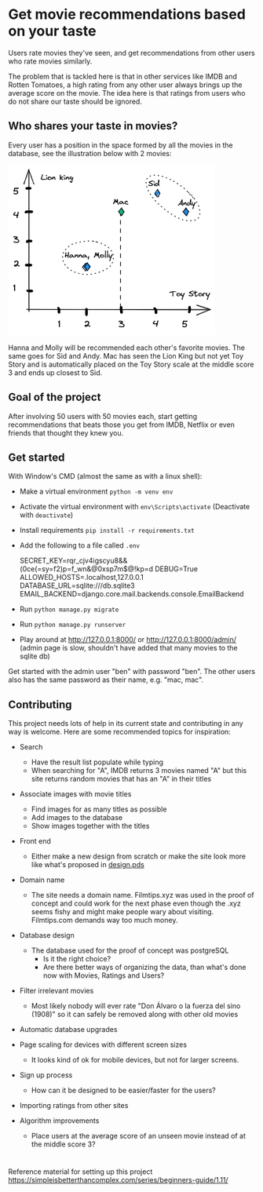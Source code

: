 # Get movie recommendations based on your taste
Users rate movies they've seen, and get recommendations from other users who rate movies similarly.

The problem that is tackled here is that in other services like IMDB and Rotten Tomatoes, a high rating from any other user always brings up the average score on the movie. The idea here is that ratings from users who do not share our taste should be ignored.

## Who shares your taste in movies?
Every user has a position in the space formed by all the movies in the database, see the illustration below with  2 movies:

![concept](concept_pic.png "concept drawing")

Hanna and Molly will be recommended each other's favorite movies. The same goes for Sid and Andy. Mac has seen the Lion King but not yet Toy Story and is automatically placed on the Toy Story scale at the middle score 3 and ends up closest to Sid.

## Goal of the project
After involving 50 users with 50 movies each, start getting recommendations that beats those you get from IMDB, Netflix or even friends that thought they knew you.


## Get started
With Window's CMD (almost the same as with a linux shell):
* Make a virtual environment `python -m venv env`
* Activate the virtual environment with `env\Scripts\activate` (Deactivate with `deactivate`)
* Install requirements `pip install -r requirements.txt`
* Add the following to a file called `.env`

    SECRET_KEY=rqr_cjv4igscyu8&&(0ce(=sy=f2)p=f_wn&@0xsp7m$@!kp=d
    DEBUG=True
    ALLOWED_HOSTS=.localhost,127.0.0.1
    DATABASE_URL=sqlite:///db.sqlite3
    EMAIL_BACKEND=django.core.mail.backends.console.EmailBackend

* Run `python manage.py migrate`
* Run `python manage.py runserver`
* Play around at http://127.0.0.1:8000/ or http://127.0.0.1:8000/admin/ (admin page is slow, shouldn't have added that many movies to the sqlite db)


Get started with the admin user "ben" with password "ben". The other users also has the same password as their name, e.g. "mac, mac".


## Contributing
This project needs lots of help in its current state and contributing in any way is welcome. Here are some recommended topics for inspiration:
* Search
  * Have the result list populate while typing
  * When searching for "A", IMDB returns 3 movies named "A" but this site returns random movies that has an "A" in their titles
* Associate images with movie titles
  * Find images for as many titles as possible
  * Add images to the database
  * Show images together with the titles
* Front end
  * Either make a new design from scratch or make the site look more like what's proposed in [design.pds](design.pdf)
* Domain name
    * The site needs a domain name. Filmtips.xyz was used in the proof of concept  and could work for the next phase even though the .xyz seems fishy and might make people wary about visiting. Filmtips&#46;com demands way too much money.
* Database design
  * The database used for the proof of concept was postgreSQL
    * Is it the right choice?
    * Are there better ways of organizing the data, than what's done now with Movies, Ratings and Users?
* Filter irrelevant movies
  * Most likely nobody will ever rate "Don Álvaro o la fuerza del sino (1908)" so it can safely be removed along with other old movies
* Automatic database upgrades
* Page scaling for devices with different screen sizes
  * It looks kind of ok for mobile devices, but not for larger screens.
* Sign up process
  * How can it be designed to be easier/faster for the users?
* Importing ratings from other sites

* Algorithm improvements
  * Place users at the average score of an unseen movie instead of at the middle score 3?

#

Reference material for setting up this project
https://simpleisbetterthancomplex.com/series/beginners-guide/1.11/